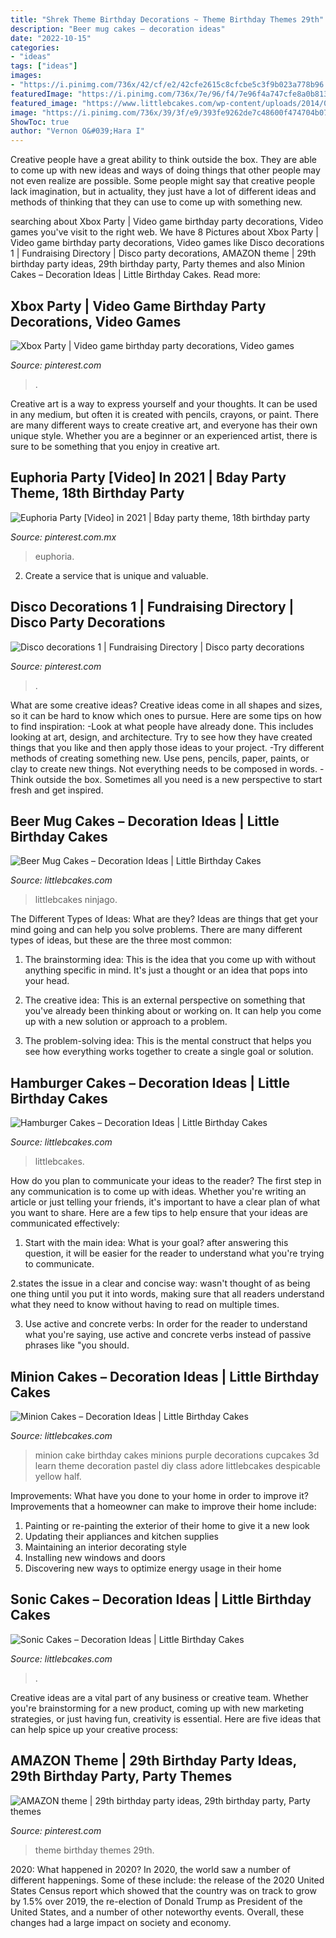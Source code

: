 ```yaml
---
title: "Shrek Theme Birthday Decorations ~ Theme Birthday Themes 29th"
description: "Beer mug cakes – decoration ideas"
date: "2022-10-15"
categories:
- "ideas"
tags: ["ideas"]
images:
- "https://i.pinimg.com/736x/42/cf/e2/42cfe2615c8cfcbe5c3f9b023a778b96.jpg"
featuredImage: "https://i.pinimg.com/736x/7e/96/f4/7e96f4a747cfe8a0b81379544c30fe9c.jpg"
featured_image: "https://www.littlebcakes.com/wp-content/uploads/2014/02/Beer-Mug-Cakes-993x1024.jpg"
image: "https://i.pinimg.com/736x/39/3f/e9/393fe9262de7c48600f474704b07a9e2.jpg"
ShowToc: true
author: "Vernon O&#039;Hara I"
---
```



Creative people have a great ability to think outside the box. They are able to come up with new ideas and ways of doing things that other people may not even realize are possible. Some people might say that creative people lack imagination, but in actuality, they just have a lot of different ideas and methods of thinking that they can use to come up with something new.

	

		
searching about Xbox Party | Video game birthday party decorations, Video games you've visit to the right web. We have 8 Pictures about Xbox Party | Video game birthday party decorations, Video games like Disco decorations 1 | Fundraising Directory | Disco party decorations, AMAZON theme | 29th birthday party ideas, 29th birthday party, Party themes and also Minion Cakes – Decoration Ideas | Little Birthday Cakes. Read more:
		
    
## Xbox Party | Video Game Birthday Party Decorations, Video Games

<img loading=lazy src="https://i.pinimg.com/736x/a8/e5/46/a8e546a802aba58306356b2483ac4cca.jpg" onerror="this.onerror=null;this.src='https://tse4.mm.bing.net/th?id=OIP.frtPNltl4k-eVXQvqfoGBAHaJ3&amp;pid=15.1';" alt="Xbox Party | Video game birthday party decorations, Video games">

_Source: pinterest.com_

>. 

	

Creative art is a way to express yourself and your thoughts. It can be used in any medium, but often it is created with pencils, crayons, or paint. There are many different ways to create creative art, and everyone has their own unique style. Whether you are a beginner or an experienced artist, there is sure to be something that you enjoy in creative art.

    
## Euphoria Party [Video] In 2021 | Bday Party Theme, 18th Birthday Party

<img loading=lazy src="https://i.pinimg.com/736x/7e/96/f4/7e96f4a747cfe8a0b81379544c30fe9c.jpg" onerror="this.onerror=null;this.src='https://tse1.mm.bing.net/th?id=OIP.l32GLliWfynREQMLasr7HwHaNK&amp;pid=15.1';" alt="Euphoria Party [Video] in 2021 | Bday party theme, 18th birthday party">

_Source: pinterest.com.mx_

>euphoria. 

	

2. Create a service that is unique and valuable.

    
## Disco Decorations 1 | Fundraising Directory | Disco Party Decorations

<img loading=lazy src="https://i.pinimg.com/736x/42/cf/e2/42cfe2615c8cfcbe5c3f9b023a778b96.jpg" onerror="this.onerror=null;this.src='https://tse3.mm.bing.net/th?id=OIP.Tos_yPWl6bb9yDFmd9gQ7gHaLH&amp;pid=15.1';" alt="Disco decorations 1 | Fundraising Directory | Disco party decorations">

_Source: pinterest.com_

>. 

	

What are some creative ideas?
Creative ideas come in all shapes and sizes, so it can be hard to know which ones to pursue. Here are some tips on how to find inspiration: 
-Look at what people have already done. This includes looking at art, design, and architecture. Try to see how they have created things that you like and then apply those ideas to your project. 
-Try different methods of creating something new. Use pens, pencils, paper, paints, or clay to create new things. Not everything needs to be composed in words. 
-Think outside the box. Sometimes all you need is a new perspective to start fresh and get inspired.

    
## Beer Mug Cakes – Decoration Ideas | Little Birthday Cakes

<img loading=lazy src="https://www.littlebcakes.com/wp-content/uploads/2014/02/Beer-Mug-Cakes-993x1024.jpg" onerror="this.onerror=null;this.src='https://tse2.mm.bing.net/th?id=OIP.McUVRECREx_0JR_V0CrydgHaHo&amp;pid=15.1';" alt="Beer Mug Cakes – Decoration Ideas | Little Birthday Cakes">

_Source: littlebcakes.com_

>littlebcakes ninjago. 

	

The Different Types of Ideas: What are they?
Ideas are things that get your mind going and can help you solve problems. There are many different types of ideas, but these are the three most common:
1. The brainstorming idea: This is the idea that you come up with without anything specific in mind. It's just a thought or an idea that pops into your head.

2. The creative idea: This is an external perspective on something that you've already been thinking about or working on. It can help you come up with a new solution or approach to a problem.

3. The problem-solving idea: This is the mental construct that helps you see how everything works together to create a single goal or solution.

    
## Hamburger Cakes – Decoration Ideas | Little Birthday Cakes

<img loading=lazy src="https://www.littlebcakes.com/wp-content/uploads/2014/01/Hamburger-Cakes-Pictures.jpg" onerror="this.onerror=null;this.src='https://tse4.mm.bing.net/th?id=OIP.WYEOv1NceQSGccmcT47mzAHaJ4&amp;pid=15.1';" alt="Hamburger Cakes – Decoration Ideas | Little Birthday Cakes">

_Source: littlebcakes.com_

>littlebcakes. 

	

How do you plan to communicate your ideas to the reader?
The first step in any communication is to come up with ideas. Whether you're writing an article or just telling your friends, it's important to have a clear plan of what you want to share. Here are a few tips to help ensure that your ideas are communicated effectively:
1. Start with the main idea: What is your goal? after answering this question, it will be easier for the reader to understand what you're trying to communicate.

2.states the issue in a clear and concise way: wasn't thought of as being one thing until you put it into words, making sure that all readers understand what they need to know without having to read on multiple times.

3. Use active and concrete verbs: In order for the reader to understand what you're saying, use active and concrete verbs instead of passive phrases like "you should.

    
## Minion Cakes – Decoration Ideas | Little Birthday Cakes

<img loading=lazy src="https://www.littlebcakes.com/wp-content/uploads/2014/02/Minion-Cake.jpg" onerror="this.onerror=null;this.src='https://tse2.mm.bing.net/th?id=OIP.VbXR6RYviWBmh6kBs5nCUwHaKo&amp;pid=15.1';" alt="Minion Cakes – Decoration Ideas | Little Birthday Cakes">

_Source: littlebcakes.com_

>minion cake birthday cakes minions purple decorations cupcakes 3d learn theme decoration pastel diy class adore littlebcakes despicable yellow half. 

	

Improvements: What have you done to your home in order to improve it?
Improvements that a homeowner can make to improve their home include: 
1. Painting or re-painting the exterior of their home to give it a new look 
2. Updating their appliances and kitchen supplies 
3. Maintaining an interior decorating style 
4. Installing new windows and doors 
5. Discovering new ways to optimize energy usage in their home 

    
## Sonic Cakes – Decoration Ideas | Little Birthday Cakes

<img loading=lazy src="https://www.littlebcakes.com/wp-content/uploads/2014/05/Sonic-Cakes-Images.jpg" onerror="this.onerror=null;this.src='https://tse2.mm.bing.net/th?id=OIP.FXqUi1_9AJ084J4nsdJzHwHaJ4&amp;pid=15.1';" alt="Sonic Cakes – Decoration Ideas | Little Birthday Cakes">

_Source: littlebcakes.com_

>. 

	

Creative ideas are a vital part of any business or creative team. Whether you're brainstorming for a new product, coming up with new marketing strategies, or just having fun, creativity is essential. Here are five ideas that can help spice up your creative process:

    
## AMAZON Theme | 29th Birthday Party Ideas, 29th Birthday Party, Party Themes

<img loading=lazy src="https://i.pinimg.com/736x/39/3f/e9/393fe9262de7c48600f474704b07a9e2.jpg" onerror="this.onerror=null;this.src='https://tse2.mm.bing.net/th?id=OIP.6oyHRH32jzFky3i02swu4AHaJ3&amp;pid=15.1';" alt="AMAZON theme | 29th birthday party ideas, 29th birthday party, Party themes">

_Source: pinterest.com_

>theme birthday themes 29th. 

	

2020: What happened in 2020?
In 2020, the world saw a number of different happenings. Some of these include: the release of the 2020 United States Census report which showed that the country was on track to grow by 1.5% over 2019, the re-election of Donald Trump as President of the United States, and a number of other noteworthy events. Overall, these changes had a large impact on society and economy.

